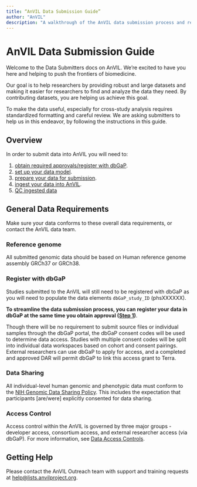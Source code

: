 ```yaml
---
title: “AnVIL Data Submission Guide”
author: "AnVIL"
description: "A walkthrough of the AnVIL data submission process and requirements."
---
```


# AnVIL Data Submission Guide

<hero>Welcome to the Data Submitters docs on AnVIL. We’re excited to have you here and helping to push the frontiers of  biomedicine.

Our goal is to help researchers by providing robust and large datasets and making it easier for researchers to find and analyze the data they need. By contributing datasets, you are helping us achieve this goal.

To make the data useful, especially for cross-study analysis requires standardized formatting and careful review. We are asking submitters to help us in this endeavor, by following the instructions in this guide.</hero>

## Overview

In order to submit data into AnVIL you will need to:

1. [obtain required approvals/register with dbGaP](/learn/data-submitters/submission-guide/data-approval-process).
1. [set up your data model](/learn/data-submitters/submission-guide/set-up-a-data-model).
1. [prepare your data for submission](/learn/data-submitters/submission-guide/prepare-for-submission).
1. [ingest your data into AnVIL](/learn/data-submitters/submission-guide/ingesting-data).
1. [QC ingested data](/learn/data-submitters/submission-guide/qc-data)


## General Data Requirements 
Make sure your data conforms to these overall data requirements, or contact the AnVIL data team. 

### Reference genome   
All submitted genomic data should be based on Human reference genome assembly GRCh37 or GRCh38.  

### Register with dbGaP   
Studies submitted to the AnVIL will still need to be registered with dbGaP as you will need to populate the data elements `dbGaP_study_ID` (phsXXXXXX).   

**To streamline the data submission process, you can register your data in dbGaP at the same time you obtain approval ([Step 1](/learn/data-submitters/submission-guide/data-approval-process))**.    

Though there will be no requirement to submit source files or individual samples through the dbGaP portal, the dbGaP consent codes will be used to determine data access. Studies with multiple consent codes will be split into individual data workspaces based on cohort and consent pairings. External researchers can use dbGaP to apply for access, and a completed and approved DAR will permit dbGaP to link this access grant to Terra.

### Data Sharing 
All individual-level human genomic and phenotypic data must conform to the [NIH Genomic Data Sharing Policy](https://www.genome.gov/about-nhgri/Policies-Guidance/Genomic-Data-Sharing). This includes the expectation that participants [are/were] explicitly consented for data sharing.    

### Access Control
Access control within the AnVIL is governed by three major groups - developer access, consortium access, and external researcher access (via dbGaP). For more information, see [Data Access Controls](/learn/accessing-data/data-access-controls).



## Getting Help

Please contact the AnVIL Outreach team with support and training requests at <help@lists.anvilproject.org>.

